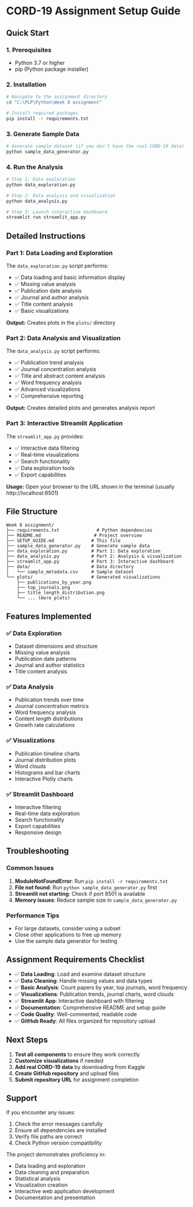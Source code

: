 # CORD-19 Assignment Setup Guide

## Quick Start

### 1. Prerequisites
- Python 3.7 or higher
- pip (Python package installer)

### 2. Installation
```bash
# Navigate to the assignment directory
cd "C:\PLP\Python\Week 8 assignment"

# Install required packages
pip install -r requirements.txt
```

### 3. Generate Sample Data
```bash
# Generate sample dataset (if you don't have the real CORD-19 data)
python sample_data_generator.py
```

### 4. Run the Analysis
```bash
# Step 1: Data exploration
python data_exploration.py

# Step 2: Data analysis and visualization
python data_analysis.py

# Step 3: Launch interactive dashboard
streamlit run streamlit_app.py
```

## Detailed Instructions

### Part 1: Data Loading and Exploration
The `data_exploration.py` script performs:
- ✅ Data loading and basic information display
- ✅ Missing value analysis
- ✅ Publication date analysis
- ✅ Journal and author analysis
- ✅ Title content analysis
- ✅ Basic visualizations

**Output:** Creates plots in the `plots/` directory

### Part 2: Data Analysis and Visualization
The `data_analysis.py` script performs:
- ✅ Publication trend analysis
- ✅ Journal concentration analysis
- ✅ Title and abstract content analysis
- ✅ Word frequency analysis
- ✅ Advanced visualizations
- ✅ Comprehensive reporting

**Output:** Creates detailed plots and generates analysis report

### Part 3: Interactive Streamlit Application
The `streamlit_app.py` provides:
- ✅ Interactive data filtering
- ✅ Real-time visualizations
- ✅ Search functionality
- ✅ Data exploration tools
- ✅ Export capabilities

**Usage:** Open your browser to the URL shown in the terminal (usually http://localhost:8501)

## File Structure

```
Week 8 assignment/
├── requirements.txt              # Python dependencies
├── README.md                    # Project overview
├── SETUP_GUIDE.md              # This file
├── sample_data_generator.py    # Generate sample data
├── data_exploration.py         # Part 1: Data exploration
├── data_analysis.py            # Part 2: Analysis & visualization
├── streamlit_app.py            # Part 3: Interactive dashboard
├── data/                       # Data directory
│   └── sample_metadata.csv     # Sample dataset
└── plots/                      # Generated visualizations
    ├── publications_by_year.png
    ├── top_journals.png
    ├── title_length_distribution.png
    └── ... (more plots)
```

## Features Implemented

### ✅ Data Exploration
- Dataset dimensions and structure
- Missing value analysis
- Publication date patterns
- Journal and author statistics
- Title content analysis

### ✅ Data Analysis
- Publication trends over time
- Journal concentration metrics
- Word frequency analysis
- Content length distributions
- Growth rate calculations

### ✅ Visualizations
- Publication timeline charts
- Journal distribution plots
- Word clouds
- Histograms and bar charts
- Interactive Plotly charts

### ✅ Streamlit Dashboard
- Interactive filtering
- Real-time data exploration
- Search functionality
- Export capabilities
- Responsive design

## Troubleshooting

### Common Issues

1. **ModuleNotFoundError**: Run `pip install -r requirements.txt`
2. **File not found**: Run `python sample_data_generator.py` first
3. **Streamlit not starting**: Check if port 8501 is available
4. **Memory issues**: Reduce sample size in `sample_data_generator.py`

### Performance Tips

- For large datasets, consider using a subset
- Close other applications to free up memory
- Use the sample data generator for testing

## Assignment Requirements Checklist

- ✅ **Data Loading**: Load and examine dataset structure
- ✅ **Data Cleaning**: Handle missing values and data types
- ✅ **Basic Analysis**: Count papers by year, top journals, word frequency
- ✅ **Visualizations**: Publication trends, journal charts, word clouds
- ✅ **Streamlit App**: Interactive dashboard with filtering
- ✅ **Documentation**: Comprehensive README and setup guide
- ✅ **Code Quality**: Well-commented, readable code
- ✅ **GitHub Ready**: All files organized for repository upload

## Next Steps

1. **Test all components** to ensure they work correctly
2. **Customize visualizations** if needed
3. **Add real CORD-19 data** by downloading from Kaggle
4. **Create GitHub repository** and upload files
5. **Submit repository URL** for assignment completion

## Support

If you encounter any issues:
1. Check the error messages carefully
2. Ensure all dependencies are installed
3. Verify file paths are correct
4. Check Python version compatibility

The project demonstrates proficiency in:
- Data loading and exploration
- Data cleaning and preparation
- Statistical analysis
- Visualization creation
- Interactive web application development
- Documentation and presentation
